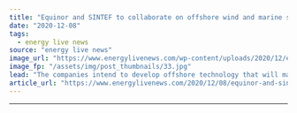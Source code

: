 ```yaml
---
title: "Equinor and SINTEF to collaborate on offshore wind and marine solutions"
date: "2020-12-08"
tags: 
  - energy live news
source: "energy live news"
image_url: "https://www.energylivenews.com/wp-content/uploads/2020/12/equinor.jpg"
image_fp: "/assets/img/post_thumbnails/33.jpg"
lead: "The companies intend to develop offshore technology that will make future projects cheaper, more efficient and more predictable"
article_url: "https://www.energylivenews.com/2020/12/08/equinor-and-sintef-to-collaborate-on-offshore-wind-and-marine-solutions/"
---
```


---
